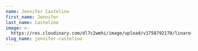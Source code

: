 ```yaml
---
name: Jennifer Castelino
first_name: Jennifer
last_name: Castelino
image: >-
  https://res.cloudinary.com/dl7c2wmhi/image/upload/v1758792170/linaro-website/images/author/avatar-placeholder
slug_name: jennifer-castelino
---
```


